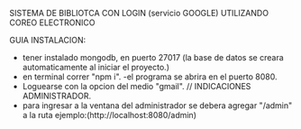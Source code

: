 SISTEMA DE BIBLIOTCA CON LOGIN (servicio GOOGLE) UTILIZANDO COREO ELECTRONICO

GUIA INSTALACION: 
- tener instalado mongodb, en puerto 27017 (la base de datos se creara automaticamente al iniciar el proyecto.)
- en terminal correr "npm i".
-el programa se abrira en el puerto 8080.
- Loguearse con la opcion del medio "gmail".
//
INDICACIONES ADMINISTRADOR.
- para ingresar a la ventana del administrador se debera agregar "/admin" a la ruta ejemplo:(http://localhost:8080/admin)
